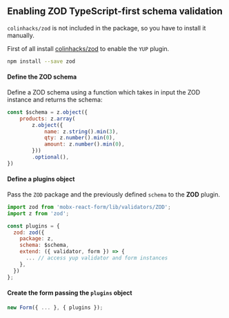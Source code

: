 ## Enabling ZOD TypeScript-first schema validation

`colinhacks/zod` is not included in the package, so you have to install it manually.

First of all install [colinhacks/zod](https://github.com/colinhacks/zod) to enable the `YUP` plugin.

```bash
npm install --save zod
```

#### Define the ZOD schema

Define a ZOD schema using a function which takes in input the ZOD instance and returns the schema:

```javascript
const $schema = z.object({
	products: z.array(
		z.object({
			name: z.string().min(3),
			qty: z.number().min(0),
			amount: z.number().min(0),
		}))
		.optional(),
})
```

#### Define a plugins object

Pass the `ZOD` package and the previously defined `schema` to the **ZOD** plugin.

```javascript
import zod from 'mobx-react-form/lib/validators/ZOD';
import z from 'zod';

const plugins = {
  zod: zod({
    package: z,
    schema: $schema,
    extend: ({ validator, form }) => {
      ... // access yup validator and form instances
    },
  })
};
```

#### Create the form passing the `plugins` object

```javascript
new Form({ ... }, { plugins });
```
